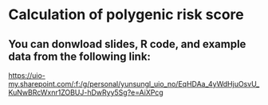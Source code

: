# Calculation of polygenic risk score
## You can donwload slides, R code, and example data from the following link:
https://uio-my.sharepoint.com/:f:/g/personal/yunsungl_uio_no/EqHDAa_4yWdHjuOsvU_KuNwBRcWxnr1ZOBUJ-hDwRyy5Sg?e=AiXPcg
